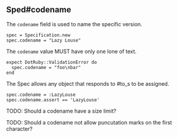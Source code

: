 ## Sped#codename

The `codename` field is used to name the specific version.

    spec = Specification.new
    spec.codename = "Lazy Louse"

The `codename` value MUST have only one lone of text.

    expect DotRuby::ValidationError do
      spec.codename = "foo\nbar"
    end

The Spec allows any object that responds to #to_s to be assigned.

    spec.codename = :LazyLouse
    spec.codename.assert == 'LazyLouse'

TODO: Should a codename have a size limit?

TODO: Should a codename not allow puncutation marks on the first character?

